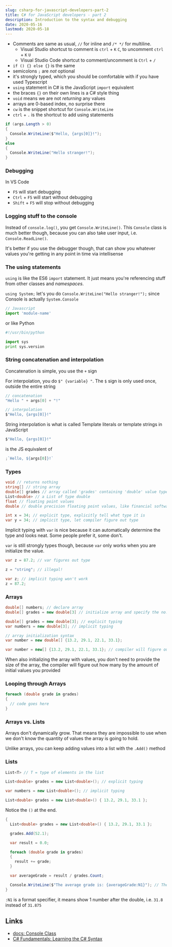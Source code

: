 ```yaml
---
slug: csharp-for-javascript-developers-part-2
title: C# for JavaScript developers - part 2
description: Introduction to the syntax and debugging
date: 2020-05-16
lastmod: 2020-05-18
---
```


- Comments are same as usual, `//` for inline and `/* */` for multiline.
  - Visual Studio shortcut to comment is `ctrl` + `K` `C`, to uncomment `ctrl` + `K` `U`
  - Visual Studio Code shortcut to comment/uncomment is `Ctrl` + `/`
- `if () {} else {}` is the same
- semicolons `;` are _not_ optional
- it's strongly typed, which you should be comfortable with if you have used Typescript
- `using` statement in C# is the JavaScript `import` equivalent
- the braces `{}` on their own lines is a C# style thing
- `void` means we are not _returning_ any values
- arrays are 0-based index, no surprise there
- `cw` is the snippet shortcut for `Console.WriteLine`
- `ctrl` + `.` is the shortcut to add using statements

```c#
if (args.Length > 0)
{
  Console.WriteLine($"Hello, {args[0]}!");
}
else
{
  Console.WriteLine("Hello stranger!");
}
```

### Debugging

In VS Code

- `F5` will start debugging
- `Ctrl` + `F5` will start without debugging
- `Shift` + `F5` will stop without debugging

### Logging stuff to the console

Instead of `console.log()`, you get `Console.WriteLine()`. This `Console` class is much better though, because you can also take user input, i.e. `Console.ReadLine()`.

It's better if you use the debugger though, that can show you whatever values you're getting in any point in time via intellisense

### The using statements

`using` is like the ES6 `import` statement. It just means you're referencing stuff from other classes and _namespaces_.

`using System;` let's you do `Console.WriteLine("Hello stranger!");` since Console is actually `System.Console`

```js
// Javascript
import 'module-name'
```

or like Python

```py
#!/usr/bin/python

import sys
print sys.version
```

### String concatenation and interpolation

Concatenation is simple, you use the `+` sign

For interpolation, you do `$" {variable} "`. The `$` sign is only used once, outside the entire string

```csharp
// concatenation
"Hello " + args[0] + "!"

// interpolation
$"Hello, {args[0]}!"
```

String interpolation is what is called Template literals or template strings in JavaScript

```c#
$"Hello, {args[0]}!"
```

is the JS equivalent of

```js
;`Hello, ${args[0]}!`
```

### Types

```csharp
void // returns nothing
string[] // string array
double[] grades // array called 'grades' containing 'double' value type
List<double> // a List of type double
float // floating point values
double // double precision floating point values, like financial software precise, takes up more storage space than float
```

```csharp
int x = 34; // explicit type, explicitly tell what type it is
var y = 34; // implicit type, let compiler figure out type
```

Implicit typing with `var` is nice because it can automatically determine the type and looks neat. Some people prefer it, some don't.

`var` is still strongly types though, because `var` only works when you are initialize the value.

```c#
var z = 87.2; // var figures out type

z = "string"; // illegal!
```

```c#
var z; // implicit typing won't work
z = 87.2;
```

### Arrays

```c#
double[] numbers; // declare array
double[] grades = new double[3] // initialize array and specify the no. of elements it'll contain
```

```c#
double[] grades = new double[3]; // explicit typing
var numbers = new double[3]; // implicit typing
```

```c#
// array initialization syntax
var number = new double[] {13.2, 29.1, 22.1, 33.1};
```

```c#
var number = new[] {13.2, 29.1, 22.1, 33.1}; // compiler will figure out array size and array type
```

When also initializing the array with values, you don't need to provide the size of the array, the compiler will figure out how many by the amount of initial values you provided

### Looping through Arrays

```c#
foreach (double grade in grades)
{
  // code goes here
}
```

### Arrays vs. Lists

Arrays don't dynamically grow. That means they are impossible to use when we don't know the quantity of values the array is going to hold.

Unlike arrays, you can keep adding values into a list with the `.Add()` method

### Lists

```c#
List<T> // T = type of elements in the list
```

```c#
List<double> grades = new List<double>(); // explicit typing
```

```c#
var numbers = new List<double>(); // implicit typing
```

```c#
List<double> grades = new List<double>() { 13.2, 29.1, 33.1 };
```

Notice the `()` at the end.

```c#
{
  List<double> grades = new List<double>() { 13.2, 29.1, 33.1 };

  grades.Add(52.1);

  var result = 0.0;

  foreach (double grade in grades)
  {
    result += grade;
  }

  var averageGrade = result / grades.Count;

  Console.WriteLine($"The average grade is: {averageGrade:N1}"); // The average grade is 31.8
}
```

`:N1` is a format specifier, it means show 1 number after the double, i.e. `31.8` instead of `31.875`

## Links

- [docs: Console Class](https://docs.microsoft.com/en-us/dotnet/api/system.console?view=netcore-3.1)
- [C# Fundamentals: Learning the C# Syntax](https://app.pluralsight.com/player?course=csharp-fundamentals-dev&author=scott-allen&name=6ca45ca9-e54b-4ed0-83d7-ae27f1c6078d&clip=0&mode=live)
